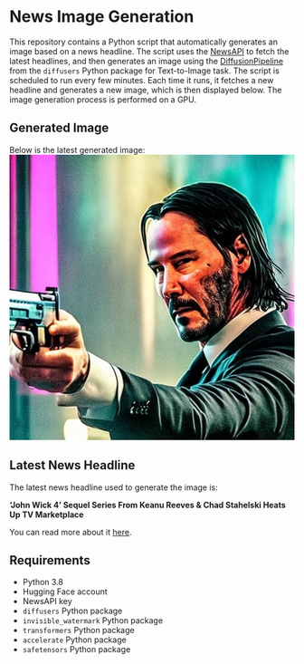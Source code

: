 # News Image Generation
This repository contains a Python script that automatically generates an image based on a news headline. The script uses the [NewsAPI](https://newsapi.org/) to fetch the latest headlines, and then generates an image using the [DiffusionPipeline](https://github.com/huggingface/diffusers) from the `diffusers` Python package for Text-to-Image task.
The script is scheduled to run every few minutes. Each time it runs, it fetches a new headline and generates a new image, which is then displayed below. The image generation process is performed on a GPU.

## Generated Image
Below is the latest generated image:
![Generated Image](image.png)

## Latest News Headline
The latest news headline used to generate the image is:

**‘John Wick 4’ Sequel Series From Keanu Reeves & Chad Stahelski Heats Up TV Marketplace**

You can read more about it [here](https://news.google.com/rss/articles/CBMilAFBVV95cUxPZkdoQlJ2OURGdlpTamdpVUNfM2tQN2dZNjRPRWk3d3RCdi1fSzN1cjJ5R3Q2eWlZRmpsWEFUN2lxbk9uYWNjZnlqeHRPaVkwaWpJN0pzb2dkT09OTnZZZThuMlZxY21aTkJXOE1yWTVaRG9ubVlwU0gtNGt4UDQwRXQyNGRwc0hoVm9jaUctSm5haDBV?oc=5).

## Requirements
- Python 3.8
- Hugging Face account
- NewsAPI key
- `diffusers` Python package
- `invisible_watermark` Python package
- `transformers` Python package
- `accelerate` Python package
- `safetensors` Python package
